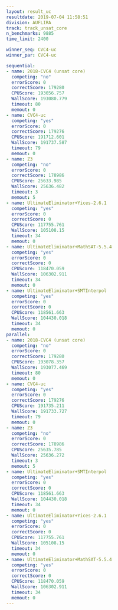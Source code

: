 ```yaml
---
layout: result_uc
resultdate: 2019-07-04 11:58:51
division: AUFLIRA
track: track_unsat_core
n_benchmarks: 9885
time_limit: 2400

winner_seq: CVC4-uc
winner_par: CVC4-uc

sequential:
- name: 2018-CVC4 (unsat core)
  competing: "no"
  errorScore: 0
  correctScore: 179280
  CPUScore: 193056.757
  WallScore: 193080.779
  timeout: 80
  memout: 0
- name: CVC4-uc
  competing: "yes"
  errorScore: 0
  correctScore: 179276
  CPUScore: 191712.601
  WallScore: 191737.587
  timeout: 79
  memout: 0
- name: Z3
  competing: "no"
  errorScore: 0
  correctScore: 178986
  CPUScore: 25633.985
  WallScore: 25636.482
  timeout: 3
  memout: 5
- name: UltimateEliminator+Yices-2.6.1
  competing: "yes"
  errorScore: 0
  correctScore: 0
  CPUScore: 117755.761
  WallScore: 105108.15
  timeout: 34
  memout: 0
- name: UltimateEliminator+MathSAT-5.5.4
  competing: "yes"
  errorScore: 0
  correctScore: 0
  CPUScore: 118470.059
  WallScore: 106302.911
  timeout: 34
  memout: 0
- name: UltimateEliminator+SMTInterpol
  competing: "yes"
  errorScore: 0
  correctScore: 0
  CPUScore: 118561.663
  WallScore: 104430.018
  timeout: 34
  memout: 0
parallel:
- name: 2018-CVC4 (unsat core)
  competing: "no"
  errorScore: 0
  correctScore: 179280
  CPUScore: 193078.357
  WallScore: 193077.469
  timeout: 80
  memout: 0
- name: CVC4-uc
  competing: "yes"
  errorScore: 0
  correctScore: 179276
  CPUScore: 191735.211
  WallScore: 191733.727
  timeout: 79
  memout: 0
- name: Z3
  competing: "no"
  errorScore: 0
  correctScore: 178986
  CPUScore: 25635.785
  WallScore: 25636.272
  timeout: 3
  memout: 5
- name: UltimateEliminator+SMTInterpol
  competing: "yes"
  errorScore: 0
  correctScore: 0
  CPUScore: 118561.663
  WallScore: 104430.018
  timeout: 34
  memout: 0
- name: UltimateEliminator+Yices-2.6.1
  competing: "yes"
  errorScore: 0
  correctScore: 0
  CPUScore: 117755.761
  WallScore: 105108.15
  timeout: 34
  memout: 0
- name: UltimateEliminator+MathSAT-5.5.4
  competing: "yes"
  errorScore: 0
  correctScore: 0
  CPUScore: 118470.059
  WallScore: 106302.911
  timeout: 34
  memout: 0
---
```


